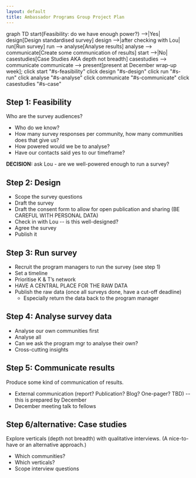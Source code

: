 ```yaml
---
layout: default
title: Ambassador Programs Group Project Plan
---
```


<div class="mermaid">
graph TD
    start{Feasibility: do we have enough power?} -->|Yes| design[Design standardised survey]
    design -->|after checking with Lou| run[Run survey]
    run --> analyse[Analyse results]
    analyse --> communicate[Create some communication of results]
    start -->|No| casestudies[Case Studies AKA depth not breadth]
    casestudies --> communicate
    communicate --> present[present at December wrap-up week];
    click start "#s-feasibility"
    click design "#s-design"
    click run "#s-run"
    click analyse "#s-analyse"
    click communicate "#s-communicate"
    click casestudies "#s-case"
</div>

<h2 name="s-feasibility">Step 1: Feasibility</h2>

Who are the survey audiences?

- Who do we know?
- How many survey responses per community, how many communities does that give us? 
- How powered would we be to analyse?
- Have our contacts said yes to our timeframe?

__DECISION:__ ask Lou - are we well-powered enough to run a survey?

<h2 name="s-design">Step 2: Design</h2>

- Scope the survey questions
- Draft the survey
- Draft the consent form to allow for open publication and sharing (BE CAREFUL WITH PERSONAL DATA)
- Check in with Lou -- is this well-designed?
- Agree the survey
- Publish it

<h2 name="s-run">Step 3: Run survey</h2>

- Recruit the program managers to run the survey (see step 1)
- Set a timeline
- Prioritise K & T’s network
- HAVE A CENTRAL PLACE FOR THE RAW DATA
- Publish the raw data (once all surveys done, have a cut-off deadline)
  - Especially return the data back to the program manager
  
<h2 name="s-analyse">Step 4: Analyse survey data</h2>

- Analyse our own communities first
- Analyse all
- Can we ask the program mgr to analyse their own?
- Cross-cutting insights

<h2 name="s-communicate">Step 5: Communicate results</h2>

Produce some kind of communication of results.

- External communication (report? Publication? Blog? One-pager? TBD) -- this is prepared by December
- December meeting talk to fellows

<h2 name="s-case">Step 6/alternative: Case studies</h2>

Explore verticals (depth not breadth) with qualitative interviews. (A nice-to-have or an alternative approach.)

- Which communities?
- Which verticals?
- Scope interview questions
